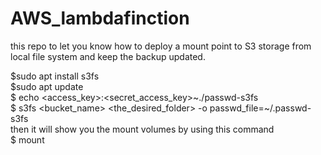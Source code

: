 # AWS_lambdafinction
this repo to let you know how to deploy a mount point to S3 storage from local file system and keep the backup updated.

$sudo apt install s3fs  
$sudo apt update  
$ echo <access_key>:<secret_access_key>~./passwd-s3fs     
$ s3fs <bucket_name> <the_desired_folder> -o passwd_file=~/.passwd-s3fs   
then it will show you the mount volumes by using this command     
$ mount     
